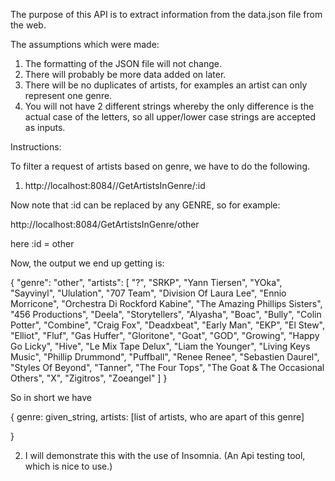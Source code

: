 
The purpose of this API is to extract information from the data.json file
from the web. 

The assumptions which were made:

1. The formatting of the JSON file will not change. 
2. There will probably be more data added on later. 
3. There will be no duplicates of artists, for examples
   an artist can only represent one genre. 
4. You will not have 2 different strings whereby the only
   difference is the actual case of the letters, so all upper/lower
   case strings are accepted as inputs. 

Instructions: 

To filter a request of artists based on genre, we have to do the following.

1. http://localhost:8084//GetArtistsInGenre/:id

Now note that :id can be replaced by any GENRE, so for example:

http://localhost:8084/GetArtistsInGenre/other

here :id = other

Now, the output we end up getting is:


{
	"genre": "other",
	"artists": [
		"?",
		"SRKP",
		"Yann Tiersen",
		"YOka",
		"Sayvinyl",
		"Ululation",
		"707 Team",
		"Division Of Laura Lee",
		"Ennio Morricone",
		"Orchestra Di Rockford Kabine",
		"The Amazing Phillips Sisters",
		"456 Productions",
		"Deela",
		"Storytellers",
		"Alyasha",
		"Boac",
		"Bully",
		"Colin Potter",
		"Combine",
		"Craig Fox",
		"Deadxbeat",
		"Early Man",
		"EKP",
		"El Stew",
		"Elliot",
		"Fluf",
		"Gas Huffer",
		"Gloritone",
		"Goat",
		"GOD",
		"Growing",
		"Happy Go Licky",
		"Hive",
		"Le Mix Tape Delux",
		"Liam the Younger",
		"Living Keys Music",
		"Phillip Drummond",
		"Puffball",
		"Renee Renee",
		"Sebastien Daurel",
		"Styles Of Beyond",
		"Tanner",
		"The Four Tops",
		"The Goat & The Occasional Others",
		"X",
		"Zigitros",
		"Zoeangel"
	]
}

So in short we have 

{
    genre: given_string, 
    artists: [list of artists, who are apart of this genre]

}

2. I will demonstrate this with the use of Insomnia. (An Api testing tool, which is nice to use.)